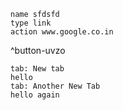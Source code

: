 ```button
name sfdsfd
type link
action www.google.co.in
```
^button-uvzo


```tabs
tab: New tab
hello
tab: Another New Tab
hello again
```


